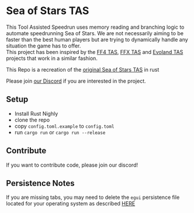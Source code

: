 # Sea of Stars TAS

This Tool Assisted Speedrun uses memory reading and branching logic to automate speedrunning Sea of Stars.
We are not necessarily aiming to be faster than the best human players but are trying to dynamically handle any situation the game has to offer.  
This project has been inspired by the [FF4 TAS](https://github.com/aexoden/edge), [FFX TAS](https://github.com/coderwilson/FFX_TAS_Python) and [Evoland TAS](https://github.com/orkaboy/Evoland_TAS) projects that work in a similar fashion.  

This Repo is a recreation of the [original Sea of Stars TAS](https://github.com/shenef/SoS-TAS) in rust

Please join [our Discord](https://discord.gg/ebmfGDP) if you are interested in the project.

## Setup

- Install Rust Nighly
- clone the repo 
- copy `config.toml.example` to `config.toml`
- run `cargo run` or `cargo run --release`

## Contribute

If you want to contribute code, please join our discord!

## Persistence Notes

If you are missing tabs, you may need to delete the `egui` persistence file located for your operating system as described [HERE](https://docs.rs/eframe/latest/eframe/fn.storage_dir.html)
